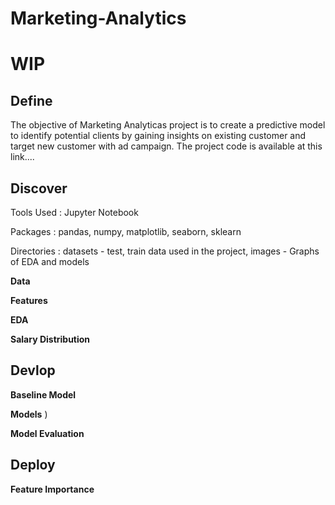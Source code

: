 # Marketing-Analytics

# WIP

## Define
The objective of Marketing Analyticas project is to create  a predictive model to identify potential clients by gaining insights on existing customer and target new customer with ad campaign. The project code is available at this link....

## Discover
Tools Used : Jupyter Notebook

Packages : pandas, numpy, matplotlib, seaborn, sklearn

Directories : datasets - test, train data used in the project, images - Graphs of EDA and models

**Data**



**Features**



**EDA**

**Salary Distribution**


## Devlop


**Baseline Model**





**Models**
)


**Model Evaluation**




## Deploy




**Feature Importance**
